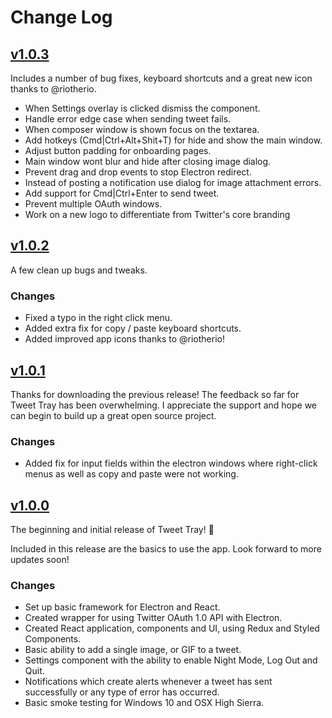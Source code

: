 # Change Log

## [v1.0.3](https://github.com/jonathontoon/tweet-tray/releases/tag/v1.0.3)

Includes a number of bug fixes, keyboard shortcuts and a great new icon thanks to @riotherio.

- When Settings overlay is clicked dismiss the component.
- Handle error edge case when sending tweet fails.
- When composer window is shown focus on the textarea.
- Add hotkeys (Cmd|Ctrl+Alt+Shit+T) for hide and show the main window. 
- Adjust button padding for onboarding pages.
- Main window wont blur and hide after closing image dialog.
- Prevent drag and drop events to stop Electron redirect.
- Instead of posting a notification use dialog for image attachment errors.
- Add support for Cmd|Ctrl+Enter to send tweet.
- Prevent multiple OAuth windows.
- Work on a new logo to differentiate from Twitter's core branding

## [v1.0.2](https://github.com/jonathontoon/tweet-tray/releases/tag/v1.0.2)

A few clean up bugs and tweaks.

### Changes

- Fixed a typo in the right click menu.
- Added extra fix for copy / paste keyboard shortcuts.
- Added improved app icons thanks to @riotherio!

## [v1.0.1](https://github.com/jonathontoon/tweet-tray/releases/tag/v1.0.1)

Thanks for downloading the previous release! The feedback so far for Tweet Tray has been overwhelming.
I appreciate the support and hope we can begin to build up a great open source project.

### Changes

- Added fix for input fields within the electron windows where right-click menus as well as copy and paste were not working. 

## [v1.0.0](https://github.com/jonathontoon/tweet-tray/releases/tag/v1.0.0b)

The beginning and initial release of Tweet Tray! 🎉

Included in this release are the basics to use the app. Look forward to more updates soon!

### Changes

- Set up basic framework for Electron and React.
- Created wrapper for using Twitter OAuth 1.0 API with Electron.
- Created React application, components and UI, using Redux and Styled Components.
- Basic ability to add a single image, or GIF to a tweet.
- Settings component with the ability to enable Night Mode, Log Out and Quit.
- Notifications which create alerts whenever a tweet has sent successfully or any type of error has occurred.
- Basic smoke testing for Windows 10 and OSX High Sierra.
